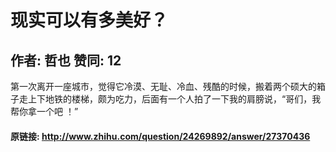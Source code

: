 # 现实可以有多美好？
## 作者: 哲也  赞同: 12
第一次离开一座城市，觉得它冷漠、无耻、冷血、残酷的时候，搬着两个硕大的箱子走上下地铁的楼梯，颇为吃力，后面有一个人拍了一下我的肩膀说，“哥们，我帮你拿一个吧
！”

#### 原链接: http://www.zhihu.com/question/24269892/answer/27370436